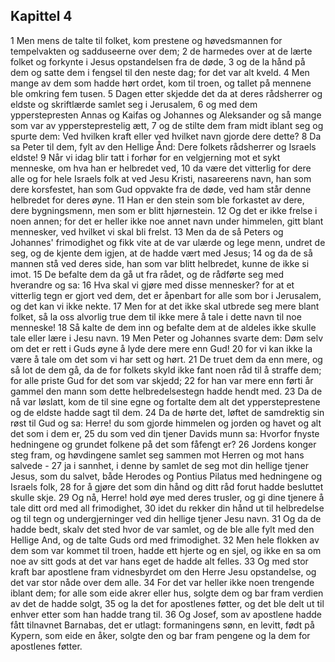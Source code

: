 ## Kapittel 4

1 Men mens de talte til folket, kom prestene og høvedsmannen for tempelvakten og sadduseerne over dem;
2 de harmedes over at de lærte folket og forkynte i Jesus opstandelsen fra de døde,
3 og de la hånd på dem og satte dem i fengsel til den neste dag; for det var alt kveld.
4 Men mange av dem som hadde hørt ordet, kom til troen, og tallet på mennene ble omkring fem tusen.
5 Dagen etter skjedde det da at deres rådsherrer og eldste og skriftlærde samlet seg i Jerusalem,
6 og med dem ypperstepresten Annas og Kaifas og Johannes og Aleksander og så mange som var av yppersteprestelig ætt,
7 og de stilte dem fram midt iblant seg og spurte dem: Ved hvilken kraft eller ved hvilket navn gjorde dere dette?
8 Da sa Peter til dem, fylt av den Hellige Ånd: Dere folkets rådsherrer og Israels eldste!
9 Når vi idag blir tatt i forhør for en velgjerning mot et sykt menneske, om hva han er helbredet ved,
10 da være det vitterlig for dere alle og for hele Israels folk at ved Jesu Kristi, nasareerens navn, han som dere korsfestet, han som Gud oppvakte fra de døde, ved ham står denne helbredet for deres øyne.
11 Han er den stein som ble forkastet av dere, dere bygningsmenn, men som er blitt hjørnestein.
12 Og det er ikke frelse i noen annen; for det er heller ikke noe annet navn under himmelen, gitt blant mennesker, ved hvilket vi skal bli frelst.
13 Men da de så Peters og Johannes' frimodighet og fikk vite at de var ulærde og lege menn, undret de seg, og de kjente dem igjen, at de hadde vært med Jesus;
14 og da de så mannen stå ved deres side, han som var blitt helbredet, kunne de ikke si imot.
15 De befalte dem da gå ut fra rådet, og de rådførte seg med hverandre og sa:
16 Hva skal vi gjøre med disse mennesker? for at et vitterlig tegn er gjort ved dem, det er åpenbart for alle som bor i Jerusalem, og det kan vi ikke nekte.
17 Men for at det ikke skal utbrede seg mere blant folket, så la oss alvorlig true dem til ikke mere å tale i dette navn til noe menneske!
18 Så kalte de dem inn og befalte dem at de aldeles ikke skulle tale eller lære i Jesu navn.
19 Men Peter og Johannes svarte dem: Døm selv om det er rett i Guds øyne å lyde dere mere enn Gud!
20 for vi kan ikke la være å tale om det som vi har sett og hørt.
21 De truet dem da enn mere, og så lot de dem gå, da de for folkets skyld ikke fant noen råd til å straffe dem; for alle priste Gud for det som var skjedd;
22 for han var mere enn førti år gammel den mann som dette helbredelsestegn hadde hendt med.
23 Da de nå var løslatt, kom de til sine egne og fortalte dem alt det yppersteprestene og de eldste hadde sagt til dem.
24 Da de hørte det, løftet de samdrektig sin røst til Gud og sa: Herre! du som gjorde himmelen og jorden og havet og alt det som i dem er,
25 du som ved din tjener Davids munn sa: Hvorfor fnyste hedningene og grundet folkene på det som fåfengt er?
26 Jordens konger steg fram, og høvdingene samlet seg sammen mot Herren og mot hans salvede -
27 ja i sannhet, i denne by samlet de seg mot din hellige tjener Jesus, som du salvet, både Herodes og Pontius Pilatus med hedningene og Israels folk,
28 for å gjøre det som din hånd og ditt råd forut hadde besluttet skulle skje.
29 Og nå, Herre! hold øye med deres trusler, og gi dine tjenere å tale ditt ord med all frimodighet,
30 idet du rekker din hånd ut til helbredelse og til tegn og undergjerninger ved din hellige tjener Jesu navn.
31 Og da de hadde bedt, skalv det sted hvor de var samlet, og de ble alle fylt med den Hellige And, og de talte Guds ord med frimodighet.
32 Men hele flokken av dem som var kommet til troen, hadde ett hjerte og en sjel, og ikke en sa om noe av sitt gods at det var hans eget de hadde alt felles.
33 Og med stor kraft bar apostlene fram vidnesbyrdet om den Herre Jesu opstandelse, og det var stor nåde over dem alle.
34 For det var heller ikke noen trengende iblant dem; for alle som eide akrer eller hus, solgte dem og bar fram verdien av det de hadde solgt,
35 og la det for apostlenes føtter, og det ble delt ut til enhver etter som han hadde trang til.
36 Og Josef, som av apostlene hadde fått tilnavnet Barnabas, det er utlagt: formaningens sønn, en levitt, født på Kypern, som eide en åker, solgte den og bar fram pengene og la dem for apostlenes føtter.
